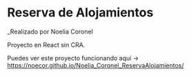 # Reserva de Alojamientos
_Realizado por Noelia Coronel

Proyecto en React sin CRA.

Puedes ver este proyecto funcionando aquí -> https://noecor.github.io/Noelia_Coronel_ReservaAlojamientos/
